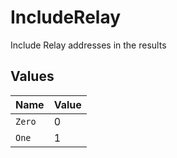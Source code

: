 # IncludeRelay

Include Relay addresses in the results


## Values

| Name   | Value  |
| ------ | ------ |
| `Zero` | 0      |
| `One`  | 1      |